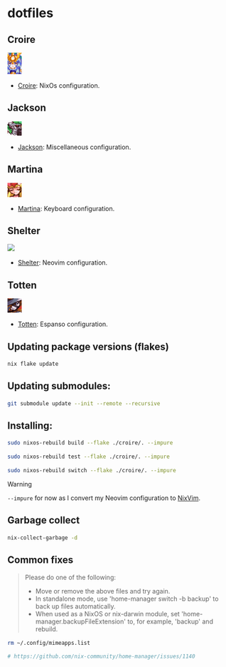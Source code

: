 # dotfiles

## Croire

<a href="https://github.com/saberzero1/croire/tree/main"><img src="https://github.com/saberzero1/croire/blob/main/Croire7.png"></a>

 - [Croire](https://github.com/saberzero1/croire/tree/main): NixOs configuration.

## Jackson

<a href="https://github.com/saberzero1/jackson/tree/master"><img src="https://github.com/saberzero1/jackson/blob/master/Jackson3.png"></a>

 - [Jackson](https://github.com/saberzero1/jackson/tree/master): Miscellaneous configuration.

## Martina

<a href="https://github.com/saberzero1/martina/tree/master"><img src="https://github.com/saberzero1/martina/blob/master/Martina3.png"></a>

 - [Martina](https://github.com/saberzero1/martina/tree/master): Keyboard configuration.

## Shelter

<a href="https://github.com/saberzero1/shelter/tree/master"><img src="https://github.com/saberzero1/shelter/blob/master/Shelter3.png"></a>

 - [Shelter](https://github.com/saberzero1/shelter/tree/master): Neovim configuration.

## Totten

<a href="https://github.com/saberzero1/totten/tree/master"><img src="https://github.com/saberzero1/totten/blob/master/Totten3.png"></a>

 - [Totten](https://github.com/saberzero1/totten/tree/master): Espanso configuration.

## Updating package versions (flakes)

```bash
nix flake update
```

## Updating submodules:

```bash
git submodule update --init --remote --recursive
```

## Installing:

```bash
sudo nixos-rebuild build --flake ./croire/. --impure
```

```bash
sudo nixos-rebuild test --flake ./croire/. --impure
```

```bash
sudo nixos-rebuild switch --flake ./croire/. --impure
```

 > [!WARNING]
 > `--impure` for now as I convert my Neovim configuration to [NixVim](https://github.com/nix-community/nixvim).

## Garbage collect

```bash
nix-collect-garbage -d
```

## Common fixes

> Please do one of the following:
> - Move or remove the above files and try again.
> - In standalone mode, use 'home-manager switch -b backup' to back up
>   files automatically.
> - When used as a NixOS or nix-darwin module, set
>     'home-manager.backupFileExtension'
>   to, for example, 'backup' and rebuild.

```bash
rm ~/.config/mimeapps.list
```
```bash
# https://github.com/nix-community/home-manager/issues/1140
```
